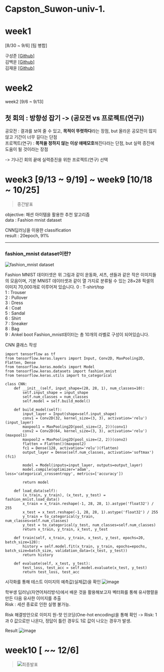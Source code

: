 # Capston_Suwon-univ-1.

# week1 
[8/30 ~ 9/6] [팀 병합]

구성준 [[Github]](https://github.com/KOO-96)  
김백운 [[Github]](https://github.com/kimbw0615)   
김재윤 [[Github]](https://github.com/KIMJAEYUN67)   

# week2
week2 [9/6 ~ 9/13]
## 첫 회의 : 방향성 잡기 -> (공모전 vs 프로젝트(연구))  
공모전 : 결과를 보여 줄 수 있고, **목적이 뚜렷하다**라는 장점, but 올라온 공모전이 많지 않고 기간이 너무 길다는 단점  
프로젝트(연구) : **목적을 정하지 않는 이상 애매모호**해진다라는 단점, but 실력 증진에 도움이 될 것이라는 장점  

-> 기나긴 회의 끝에 실력증진을 위한 프로젝트(연구) 선택

# week3 [9/13 ~ 9/19] ~ week9 [10/18 ~ 10/25]  
> 중간발표   
 
objective: 패션 아이템을 활용한 추천 알고리즘  
data : Fashion mnist dataset  

CNN딥러닝을 이용한 classification  
result : 20epoch, 91%  

---
### fashion_mnist dataset이란?
![fashion_mnist dataset](https://codetorial.net/tensorflow/_images/fashion_MNIST_sample.png)

Fashion MNIST 데이터셋은 위 그림과 같이 운동화, 셔츠, 샌들과 같은 작은 이미지들의 모음이며, 기본 MNIST 데이터셋과 같이 열 가지로 분류될 수 있는 28×28 픽셀의 이미지 70,000개로 이루어져 있습니다.
0 : T-shirt/top\
1 : Trouser\
2 : Pullover\
3 : Dress\
4 : Coat\
5 : Sandal\
6 : Shirt\
7 : Sneaker\
8 : Bag\
9 : Ankel boot
Fashion_mnist데이터는 총 10개의 라벨로 구성이 되어있습니다.  

CNN 클래스 작성   
```
import tensorflow as tf
from tensorflow.keras.layers import Input, Conv2D, MaxPooling2D, Flatten, Dense
from tensorflow.keras.models import Model
from tensorflow.keras.datasets import fashion_mnist
from tensorflow.keras.utils import to_categorical

class CNN:
    def __init__(self, input_shape=(28, 28, 1), num_classes=10):
        self.input_shape = input_shape
        self.num_classes = num_classes
        self.model = self.build_model()

    def build_model(self):
        input_layer = Input(shape=self.input_shape)
        conv1 = Conv2D(32, kernel_size=(3, 3), activation='relu')(input_layer)
        maxpool1 = MaxPooling2D(pool_size=(2, 2))(conv1)
        conv2 = Conv2D(64, kernel_size=(3, 3), activation='relu')(maxpool1)
        maxpool2 = MaxPooling2D(pool_size=(2, 2))(conv2)
        flatten = Flatten()(maxpool2)
        fc1 = Dense(128, activation='relu')(flatten)
        output_layer = Dense(self.num_classes, activation='softmax')(fc1)

        model = Model(inputs=input_layer, outputs=output_layer)
        model.compile(optimizer='adam', loss='categorical_crossentropy', metrics=['accuracy'])

        return model

    def load_data(self):
        (x_train, y_train), (x_test, y_test) = fashion_mnist.load_data()
        x_train = x_train.reshape(-1, 28, 28, 1).astype('float32') / 255
        x_test = x_test.reshape(-1, 28, 28, 1).astype('float32') / 255
        y_train = to_categorical(y_train, num_classes=self.num_classes)
        y_test = to_categorical(y_test, num_classes=self.num_classes)
        return x_train, y_train, x_test, y_test

    def train(self, x_train, y_train, x_test, y_test, epochs=20, batch_size=128):
        history = self.model.fit(x_train, y_train, epochs=epochs, batch_size=batch_size, validation_data=(x_test, y_test))
        return history

    def evaluate(self, x_test, y_test):
        test_loss, test_acc = self.model.evaluate(x_test, y_test)
        return test_loss, test_acc
```
시각화를 통해 테스트 이미지의 예측값(실제값)을 확인
![image](https://github.com/KOO-96/Capston_Suwon-univ./assets/113090595/a081e1dd-599d-4deb-9d4a-da33294c78f2)

학부생 딥러닝(자연어처리방식)에서 배운 것을 활용해보고자 벡터화를 통해 유사행렬을 만든 다음 유사한 이미지를 추출  
Risk : 세션 종료로 인한 실행 불가능.   

Risk 해결방안으로 이미지 원-핫 인코딩(One-hot encoding)을 통해 확인 -> Risk: 1과 0 값으로만 나온다, 정답이 틀린 경우도 1로 값이 나오는 경우가 발생.

Result
![image](https://github.com/KOO-96/Capston_Suwon-univ./assets/113090595/f06bdfb7-e756-4ef4-8865-cf9d01a97e25)

 
# week10 [ ~~ 12/6]
> ![최종발표]()
